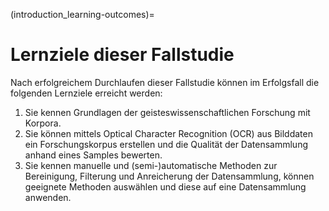(introduction_learning-outcomes)=
# Lernziele dieser Fallstudie
Nach erfolgreichem Durchlaufen dieser Fallstudie können im Erfolgsfall die folgenden Lernziele erreicht werden:

1. Sie kennen Grundlagen der geisteswissenschaftlichen Forschung mit Korpora.
2. Sie können mittels Optical Character Recognition (OCR) aus Bilddaten ein Forschungskorpus erstellen und die Qualität der Datensammlung anhand eines Samples bewerten.
3. Sie kennen manuelle und (semi-)automatische Methoden zur Bereinigung, Filterung und Anreicherung der Datensammlung, können geeignete Methoden auswählen und diese auf eine Datensammlung anwenden.